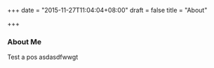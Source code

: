 +++
date = "2015-11-27T11:04:04+08:00"
draft = false
title = "About"

+++

### About Me
Test a pos
asdasdfwwgt

